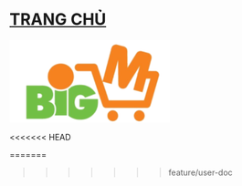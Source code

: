 # <font color="red">[TRANG CHỦ](https://bigm.vn/) </font>

![](./images/logo.png)


<<<<<<< HEAD

=======
>>>>>>> feature/user-doc
